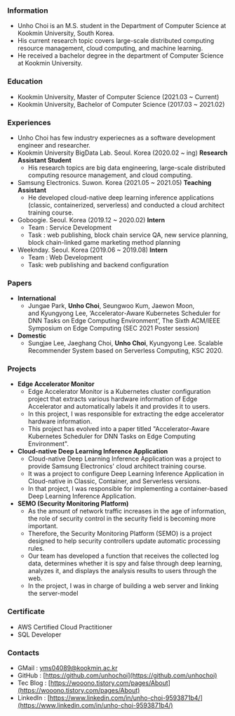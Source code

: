 ### Information

- Unho Choi is an M.S. student in the Department of Computer Science at Kookmin University, South Korea. 
- His current research topic covers large-scale distributed computing resource management, cloud computing, and machine learning.
- He received a bachelor degree in the department of Computer Science at Kookmin University.

### Education

- Kookmin University, Master of Computer Science (2021.03 ~ Current)
- Kookmin University, Bachelor of Computer Science (2017.03 ~ 2021.02)

### Experiences

- Unho Choi has few industry experiecnes as a software development engineer and researcher.
- Kookmin University BigData Lab. Seoul. Korea (2020.02 ~ ing) **Research Assistant Student**
    - His research topics are big data engineering, large-scale distributed computing resource management, and cloud computing.
- Samsung Electronics. Suwon. Korea (2021.05 ~ 2021.05) **Teaching Assistant**
    - He developed cloud-native deep learning inference applications (classic, containerized, serverless) and conducted a cloud architect training course.
- Goboogie. Seoul. Korea (2019.12 ~ 2020.02) **Intern**
    - Team : Service Development
    - Task : web publishing, block chain service QA, new service planning, block chain-linked game marketing method planning
- Weeknday. Seoul. Korea (2019.06 ~ 2019.08) **Intern**
    - Team : Web Development
    - Task: web publishing and backend configuration

### Papers

- **International**
    - Jungae Park, **Unho Choi**, Seungwoo Kum, Jaewon Moon, and Kyungyong Lee, ‘Accelerator-Aware Kubernetes Scheduler for DNN Tasks on Edge Computing Environment’, The Sixth ACM/IEEE Symposium on Edge Computing (SEC 2021 Poster session)
- **Domestic**
    - Sungjae Lee, Jaeghang Choi, **Unho Choi**, Kyungyong Lee. Scalable Recommender System based on Serverless Computing, KSC 2020.

### Projects

- **Edge Accelerator Monitor**
    - Edge Accelerator Monitor is a Kubernetes cluster configuration project that extracts various hardware information of Edge Accelerator and automatically labels it and provides it to users.
    - In this project, I was responsible for extracting the edge accelerator hardware information.
    - This project has evolved into a paper titled "Accelerator-Aware Kubernetes Scheduler for DNN Tasks on Edge Computing Environment".
- **Cloud-native Deep Learning Inference Application**
    - Cloud-native Deep Learning Inference Application was a project to provide Samsung Electronics' cloud architect training course.
    - It was a project to configure Deep Learning Inference Application in Cloud-native in Classic, Container, and Serverless versions.
    - In that project, I was responsible for implementing a container-based Deep Learning Inference Application.
- **SEMO (Security Monitoring Platform)**
    - As the amount of network traffic increases in the age of information, the role of security control in the security field is becoming more important.
    - Therefore, the Security Monitoring Platform (SEMO) is a project designed to help security controllers update automatic processing rules.
    - Our team has developed a function that receives the collected log data, determines whether it is spy and false through deep learning, analyzes it, and displays the analysis results to users through the web.
    - In the project, I was in charge of building a web server and linking the server-model

### Certificate

- AWS Certified Cloud Practitioner
- SQL Developer

### Contacts

- GMail : yms04089@kookmin.ac.kr
- GitHub : [https://github.com/unhochoi](https://github.com/unhochoi)
- Tec Blog : [https://wooono.tistory.com/pages/About](https://wooono.tistory.com/pages/About)
- LinkedIn : [https://www.linkedin.com/in/unho-choi-9593871b4/](https://www.linkedin.com/in/unho-choi-9593871b4/)
